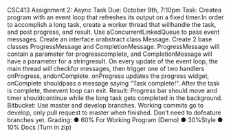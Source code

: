 CSC413​​ ​​Assignment​​ ​​2:​​ ​​Async​​ ​​Task
Due​​:​ ​October​ ​9th,​ ​7:10pm
Task:
Create​ ​a​ ​program​ ​with​ ​an​ ​event​ ​loop​ ​that​ ​refreshes​ ​its​ ​output​ ​on​ ​a​ ​fixed​ ​timer.​ ​In​ ​order
to​ ​accomplish​ ​a​ ​long​ ​task,​ ​create​ ​a​ ​worker​ ​thread​ ​that​ ​will​ ​handle​ ​the​ ​task,​ ​and​ ​post
progress,​ ​and​ ​result.​ ​Use​ ​a​ ​ConcurrentLinkedQueue​ ​to​ ​pass​ ​event​ ​messages.​ ​Create
an​ ​interface​ ​or​ ​abstract​ ​class​ ​Message.​ ​Create​ ​2​ ​base​ ​classes​ ​ProgressMessage​ ​and
CompletionMessage.​ ​ProgressMessage​ ​will​ ​contain​ ​a​ ​parameter​ ​for​ ​progress​ ​complete,
and​ ​CompletionMessage​ ​will​ ​have​ ​a​ ​parameter​ ​for​ ​a​ ​string​ ​result.​ ​On​ ​every​ ​update​ ​of
the​ ​event​ ​loop,​ ​the​ ​main​ ​thread​ ​will​ ​check​ ​for​ ​messages,​ ​then​ ​trigger​ ​one​ ​of​ ​two
handlers​ ​onProgress,​ ​and​ ​onComplete.​ ​onProgress​ ​updates​ ​the​ ​progress​ ​widget,
onComplete​ ​should​ ​pass​ ​a​ ​message​ ​saying​ ​“Task​ ​complete!”.​ ​After​ ​the​ ​task​ ​is
complete,​ ​the​ ​event​ ​loop​ ​can​ ​exit.
Result:
Progress​ ​bar​ ​should​ ​move​ ​and​ ​timer​ ​should​ ​continue​ ​while​ ​the​ ​long​ ​task​ ​gets​ ​completed
in​ ​the​ ​background.
Bitbucket:
Use​ ​master​ ​and​ ​develop​ ​branches.​ ​Working​ ​commits​ ​go​ ​to​ ​develop,​ ​only​ ​pull​ ​request​ ​to
master​ ​when​ ​finished.​ ​Don’t​ ​need​ ​to​ ​do​ ​feature​ ​branches​ ​yet.
Grading:
● 60%​ ​For​ ​Working​ ​Program​ ​(Demo)
● 30%​ ​Style
● 10%​ ​Docs​ ​(Turn​ ​in​ ​zip)
